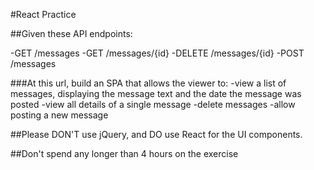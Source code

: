 #React Practice

##Given these API endpoints:

  -GET /messages
  -GET /messages/{id}
  -DELETE /messages/{id}
  -POST /messages

###At this url, build an SPA that allows the viewer to:
  -view a list of messages, displaying the message text and the date the message was posted
  -view all details of a single message
  -delete messages
  -allow posting a new message

##Please DON'T use jQuery, and DO use React for the UI components.

##Don't spend any longer than 4 hours on the exercise
